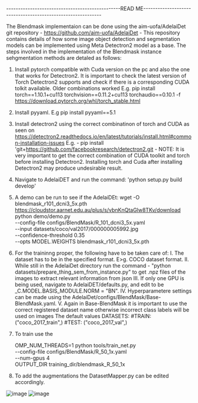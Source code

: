 ------------------------------------------------READ ME------------------------------------------------------------

The Blendmask implementaion can be done using the aim-uofa/AdelaiDet git repository - https://github.com/aim-uofa/AdelaiDet - This repository contains details of how some image object detection and segmentation models can be implemented 
using Meta Detectron2 model as a base. The steps involved in the implementation of the Blendmask instance sehgmentation methods are detaled as follows:

1. Install pytorch compatible with Cuda version on the pc and also the one that works for Detectron2. It is important to check the latest version of Torch Detectron2 supports and check if there is a corresponding CUDA tolkit available. 
Older combinations worked E.g. pip install torch==1.10.1+cu113 torchvision==0.11.2+cu113 torchaudio==0.10.1 -f https://download.pytorch.org/whl/torch_stable.html

2. Install pyyaml. E.g pip install pyyaml==5.1 

3. Install detectron2 using the correct combinatinon of torch and CUDA as seen on https://detectron2.readthedocs.io/en/latest/tutorials/install.html#common-installation-issues E.g. -   pip install 'git+https://github.com/facebookresearch/detectron2.git -
NOTE: It is very important to get the correct combination of CUDA toolkit and torch before installing Detectron2. Installing torch and Cuda after installing Detectron2 may produce undesirable result.

4. Navigate to AdelaiDET and run the command: 'python setup.py build develop'

5. A demo can be run to see if the AdelaiDEt:
	wget -O blendmask_r101_dcni3_5x.pth https://cloudstor.aarnet.edu.au/plus/s/vbnKnQtaGlw8TKv/download
	python demo/demo.py \
   	 --config-file configs/BlendMask/R_101_dcni3_5x.yaml \
    	--input datasets/coco/val2017/000000005992.jpg \
    	--confidence-threshold 0.35 \
    	--opts MODEL.WEIGHTS blendmask_r101_dcni3_5x.pth


6. For the traininng proper, the following have to be taken care of:
	I.	 The dataset has to be in the specified format. E>g. COCO dataset format.
	II.	 While still in the AdelaiDet directory run the command - "python datasets/prepare_thing_sem_from_instance.py" to get .npz files of the images to extract relevant information from json
	III.	 If only one GPU is being used,  navigate to AdelaiDET/defaults.py, and edit to be _C.MODEL.BASIS_MODULE.NORM = "BN".
	IV. 	 Hyperparametere settings can be made using the AdelaiDet/configs/BlendMask/Base-BlendMask.yaml. 
	V. 	 Again in Base-BlendMask it is important to use the correct registered dataset name otherwise incorrect class labels will be used on images The default values 
		 DATASETS:
		 #TRAIN: ("coco_2017_train",)
		 #TEST: ("coco_2017_val",)


7. To train use the

    OMP_NUM_THREADS=1 python tools/train_net.py \
    --config-file configs/BlendMask/R_50_1x.yaml \
    --num-gpus 4 \
    OUTPUT_DIR training_dir/blendmask_R_50_1x

8. To add the augmentations the DatasetMapper.py can be edited accordingly.


![image](https://user-images.githubusercontent.com/66762480/232205909-ee1c1289-60ae-43b3-9076-d79564b60ad6.png)
![image](https://user-images.githubusercontent.com/66762480/232205865-14d7907c-e308-49d0-ad9a-b8597342705e.png)







